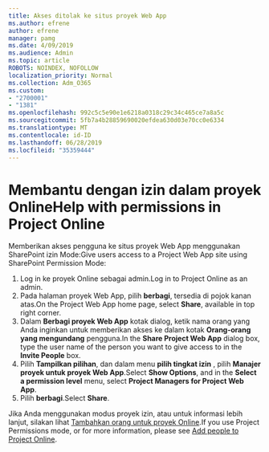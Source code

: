 ```yaml
---
title: Akses ditolak ke situs proyek Web App
ms.author: efrene
author: efrene
manager: pamg
ms.date: 4/09/2019
ms.audience: Admin
ms.topic: article
ROBOTS: NOINDEX, NOFOLLOW
localization_priority: Normal
ms.collection: Adm_O365
ms.custom:
- "2700001"
- "1381"
ms.openlocfilehash: 992c5c5e90e1e6218a0318c29c34c465ce7a8a5c
ms.sourcegitcommit: 5fb7a4b28859690020efdea630d03e70cc0e6334
ms.translationtype: MT
ms.contentlocale: id-ID
ms.lasthandoff: 06/28/2019
ms.locfileid: "35359444"
---
```

# <a name="help-with-permissions-in-project-online"></a><span data-ttu-id="f08d8-102">Membantu dengan izin dalam proyek Online</span><span class="sxs-lookup"><span data-stu-id="f08d8-102">Help with permissions in Project Online</span></span>

<span data-ttu-id="f08d8-103">Memberikan akses pengguna ke situs proyek Web App menggunakan SharePoint izin Mode:</span><span class="sxs-lookup"><span data-stu-id="f08d8-103">Give users access to a Project Web App site using SharePoint Permission Mode:</span></span>

1. <span data-ttu-id="f08d8-104">Log in ke proyek Online sebagai admin.</span><span class="sxs-lookup"><span data-stu-id="f08d8-104">Log in to Project Online as an admin.</span></span>
2. <span data-ttu-id="f08d8-105">Pada halaman proyek Web App, pilih **berbagi**, tersedia di pojok kanan atas.</span><span class="sxs-lookup"><span data-stu-id="f08d8-105">On the Project Web App home page, select **Share**, available in top right corner.</span></span>
3. <span data-ttu-id="f08d8-106">Dalam **Berbagi proyek Web App** kotak dialog, ketik nama orang yang Anda inginkan untuk memberikan akses ke dalam kotak **Orang-orang yang mengundang** pengguna.</span><span class="sxs-lookup"><span data-stu-id="f08d8-106">In the **Share Project Web App** dialog box, type the user name of the person you want to give access to in the **Invite People** box.</span></span>
4. <span data-ttu-id="f08d8-107">Pilih **Tampilkan pilihan**, dan dalam menu **pilih tingkat izin** , pilih **Manajer proyek untuk proyek Web App**.</span><span class="sxs-lookup"><span data-stu-id="f08d8-107">Select **Show Options**, and in the **Select a permission level** menu, select **Project Managers for Project Web App**.</span></span>
5. <span data-ttu-id="f08d8-108">Pilih **berbagi**.</span><span class="sxs-lookup"><span data-stu-id="f08d8-108">Select **Share**.</span></span>

<span data-ttu-id="f08d8-109">Jika Anda menggunakan modus proyek izin, atau untuk informasi lebih lanjut, silakan lihat [Tambahkan orang untuk proyek Online](https://docs.microsoft.com/projectonline/step-2-add-people-to-project-online).</span><span class="sxs-lookup"><span data-stu-id="f08d8-109">If you use Project Permissions mode, or for more information, please see [Add people to Project Online](https://docs.microsoft.com/projectonline/step-2-add-people-to-project-online).</span></span>
